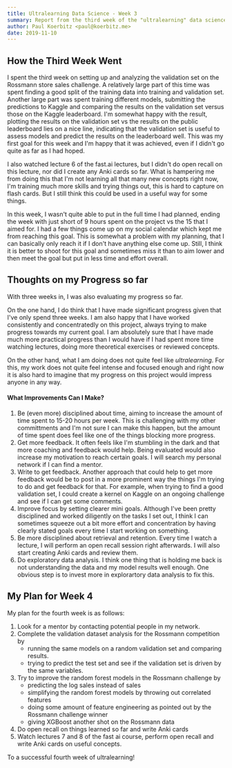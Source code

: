 ```yaml
---
title: Ultralearning Data Science - Week 3
summary: Report from the third week of the "ultralearning" data science project
author: Paul Koerbitz <paul@koerbitz.me>
date: 2019-11-10
---
```


## How the Third Week Went

I spent the third week on setting up and analyzing the validation
set on the Rossmann store sales challenge. A relatively large part
of this time was spent finding a good split of the training data
into training and validation set. Another large part was spent
training different models, submitting the predictions to Kaggle
and comparing the results on the validation set versus those on
the Kaggle leaderboard. I'm somewhat happy with the result, plotting
the results on the validation set vs the results on the public
leaderboard lies on a nice line, indicating that the validation set
is useful to assess models and predict the results on the leaderboard
well. This was my first goal for this week and I'm happy that it was
achieved, even if I didn't go quite as far as I had hoped.

I also watched lecture 6 of the fast.ai lectures, but I didn't
do open recall on this lecture, nor did I create any Anki cards
so far. What is hampering me from doing this that I'm not learning
all that many new concepts right now, I'm training much more skills
and trying things out, this is hard to capture on flash cards. But
I still think this could be used in a useful way for some things.

In this week, I wasn't quite able to put in the full time I had planned, ending the week with just short of 9 hours spent on the
project vs the 15 that I aimed for. I had a few things come up on
my social calendar which kept me from reaching this goal. This is
somewhat a problem with my planning, that I can basically only
reach it if I don't have anything else come up. Still, I think it
is better to shoot for this goal and sometimes miss it than to
aim lower and then meet the goal but put in less time and effort
overall.


## Thoughts on my Progress so far

With three weeks in, I was also evaluating my progress so far.

On the one hand, I do think that I have made significant progress
given that I've only spend three weeks. I am also happy that I have
worked consistently and concentratedly on this project, always trying
to make progress towards my current goal. I am absolutely sure that
I have made much more practical progress than I would have if I had
spent more time watching lectures, doing more theoretical exercises
or reviewed concepts.

On the other hand, what I am doing does not quite feel like
_ultralearning_. For this, my work does not quite feel intense
and focused enough and right now it is also hard to imagine that
my progress on this project would impress anyone in any way.

#### What Improvements Can I Make?

1. Be (even more) disciplined about time, aiming to increase the amount of time spent to 15-20 hours per week. This is challenging with my other committments and I'm not sure I can make this happen, but the amount of time spent does feel like one of the things blocking more progress.
2. Get more feedback. It often feels like I'm stumbling in the dark and that more coaching and feedback would help. Being evaluated would also increase my motivation to reach certain goals. I will search my personal network if I can find a mentor.
3. Write to get feedback. Another approach that could help to get more feedback would be to post in a more prominent way the things I'm trying to do and get feedback for that. For example, when trying to find a good validation set, I could create a kernel on Kaggle on an ongoing challenge and see if I can get some comments.
4. Improve focus by setting clearer mini goals. Although I've been pretty disciplined and worked diligently on the tasks I set out, I think I can sometimes squeeze out a bit more effort and concentration by having clearly stated goals every time I start working on something.
5. Be more disciplined about retrieval and retention. Every time I watch a lecture, I will perform an open recall session right afterwards. I will also start creating Anki
cards and review them.
6. Do exploratory data analysis. I think one thing that is holding me back is not understanding the data and my model results well enough. One obvious step is to invest more in explorartory data analysis to fix this.

## My Plan for Week 4

My plan for the fourth week is as follows:

1. Look for a mentor by contacting potential people in my network.
2. Complete the validation dataset analysis for the Rossmann competition by
    - running the same models on a random validation set and comparing results.
    - trying to predict the test set and see if the validation set is driven by
        the same variables.
3. Try to improve the random forest models in the Rossmann challenge by
    - predicting the log sales instead of sales
    - simplifying the random forest models by throwing out correlated features
    - doing some amount of feature engineering as pointed out by the Rossmann challenge     winner
    - giving XGBoost another shot on the Rossmann data
4. Do open recall on things learned so far and write Anki cards
5. Watch lectures 7 and 8 of the fast ai course, perform open recall and write Anki    cards on useful concepts.

To a successful fourth week of ultralearning!